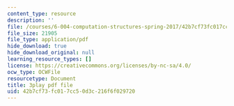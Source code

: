 ```yaml
---
content_type: resource
description: ''
file: /courses/6-004-computation-structures-spring-2017/42b7cf73fc017cc50d3c216f6f029720_sd-ZVAw8qB0.pdf
file_size: 21905
file_type: application/pdf
hide_download: true
hide_download_original: null
learning_resource_types: []
license: https://creativecommons.org/licenses/by-nc-sa/4.0/
ocw_type: OCWFile
resourcetype: Document
title: 3play pdf file
uid: 42b7cf73-fc01-7cc5-0d3c-216f6f029720
---
```

